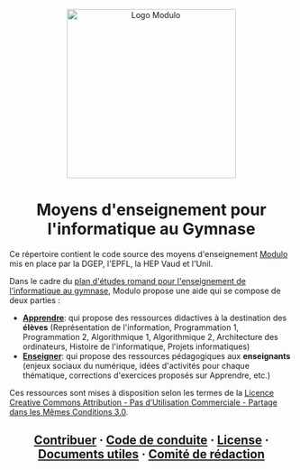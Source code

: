 <p align="center">
    <img alt="Logo Modulo" src="https://user-images.githubusercontent.com/12733352/194828965-61394ce7-7a3e-4de0-8d7b-ceccaae73fb3.png" width="300" />
</p>
<h1 align="center">
  Moyens d'enseignement pour l'informatique au Gymnase
</h1>

Ce répertoire contient le code source des moyens d'enseignement [Modulo](https://modulo-info.ch/) mis en place par la DGEP, l'EPFL, la HEP Vaud et l'Unil.

Dans le cadre du [plan d'études romand pour l'enseignement de l'informatique au gymnase](https://files.modulo-info.ch/pe.pdf), Modulo propose une aide qui se compose de deux parties : 
- [**Apprendre**](https://apprendre.modulo-info.ch/): qui propose des ressources didactives à la destination des **élèves** (Représentation de l'information, Programmation 1, Programmation 2, Algorithmique 1, Algorithmique 2, Architecture des ordinateurs, Histoire de l'informatique, Projets informatiques) 
- [**Enseigner**](https://enseigner.modulo-info.ch/): qui propose des ressources pédagogiques aux **enseignants** (enjeux sociaux du numérique, idées d'activités pour chaque thématique, corrections d'exercices proposés sur Apprendre, etc.) 

Ces ressources sont mises à disposition selon les termes de la <a rel="license" href="http://creativecommons.org/licenses/by-nc-sa/3.0/fr/">Licence Creative Commons Attribution - Pas d’Utilisation Commerciale - Partage dans les Mêmes Conditions 3.0</a>.

<h2 align="center">
  <a href="https://github.com/edunumsec2/book/blob/d44ad2d4a67c6e5e170b4146fb2914e0eed876fd/CONTRIBUTING.md">Contribuer</a>
  <span> · </span>
  <a href="https://github.com/edunumsec2/book/blob/d44ad2d4a67c6e5e170b4146fb2914e0eed876fd/CODE_OF_CONDUCT.md">Code de conduite</a>
  <span> · </span>
  <a href="https://github.com/edunumsec2/book/blob/d44ad2d4a67c6e5e170b4146fb2914e0eed876fd/LICENCE.md">License</a>
  <span> · </span>
  <a href="#">Documents utiles</a>
  <span> · </span>
  <a href="https://github.com/edunumsec2/book/blob/e69c5e65719505fdb130c669bdb2921a30424dab/doc/comit%C3%A9.md">Comité de rédaction</a>
</h2>
